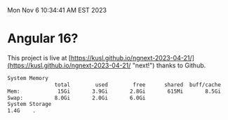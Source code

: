 Mon Nov  6 10:34:41 AM EST 2023

# Angular 16?


This project is live at [https://kusl.github.io/ngnext-2023-04-21/](https://kusl.github.io/ngnext-2023-04-21/ "next!") thanks to Github.

```bash
System Memory
               total        used        free      shared  buff/cache   available
Mem:            15Gi       3.9Gi       2.8Gi       615Mi       8.5Gi        10Gi
Swap:          8.0Gi       2.0Gi       6.0Gi
System Storage
1.4G	.
```
